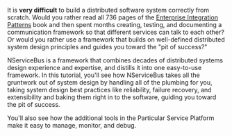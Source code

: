 It is **very difficult** to build a distributed software system correctly from scratch. Would you rather read all 736 pages of the [Enterprise Integration Patterns](https://www.enterpriseintegrationpatterns.com/) book and then spent months creating, testing, and documenting a communication framework so that different services can talk to each other? Or would you rather use a framework that builds on well-defined distributed system design principles and guides you toward the "pit of success?"

NServiceBus is a framework that combines decades of distributed systems design experience and expertise, and distills it into one easy-to-use framework. In this tutorial, you'll see how NServiceBus takes all the gruntwork out of system design by handling all of the plumbing for you, taking system design best practices like reliability, failure recovery, and extensibility and baking them right in to the software, guiding you toward the pit of success.

You'll also see how the additional tools in the Particular Service Platform make it easy to manage, monitor, and debug.
